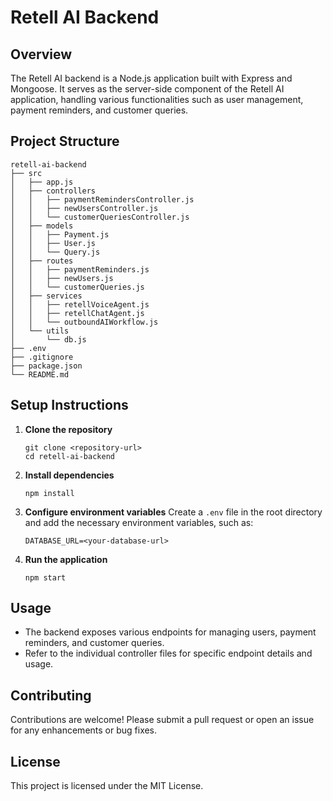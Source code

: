 # Retell AI Backend

## Overview
The Retell AI backend is a Node.js application built with Express and Mongoose. It serves as the server-side component of the Retell AI application, handling various functionalities such as user management, payment reminders, and customer queries.

## Project Structure
```
retell-ai-backend
├── src
│   ├── app.js
│   ├── controllers
│   │   ├── paymentRemindersController.js
│   │   ├── newUsersController.js
│   │   └── customerQueriesController.js
│   ├── models
│   │   ├── Payment.js
│   │   ├── User.js
│   │   └── Query.js
│   ├── routes
│   │   ├── paymentReminders.js
│   │   ├── newUsers.js
│   │   └── customerQueries.js
│   ├── services
│   │   ├── retellVoiceAgent.js
│   │   ├── retellChatAgent.js
│   │   └── outboundAIWorkflow.js
│   └── utils
│       └── db.js
├── .env
├── .gitignore
├── package.json
└── README.md
```

## Setup Instructions

1. **Clone the repository**
   ```
   git clone <repository-url>
   cd retell-ai-backend
   ```

2. **Install dependencies**
   ```
   npm install
   ```

3. **Configure environment variables**
   Create a `.env` file in the root directory and add the necessary environment variables, such as:
   ```
   DATABASE_URL=<your-database-url>
   ```

4. **Run the application**
   ```
   npm start
   ```

## Usage
- The backend exposes various endpoints for managing users, payment reminders, and customer queries.
- Refer to the individual controller files for specific endpoint details and usage.

## Contributing
Contributions are welcome! Please submit a pull request or open an issue for any enhancements or bug fixes.

## License
This project is licensed under the MIT License.